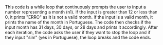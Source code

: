 This code is a while loop that continuously prompts the user to input a number representing a month (n1). If the input is greater than 12 or less than 0, it prints "ERRO" as it is not a valid month. If the input is a valid month, it prints the name of the month in Portuguese. The code then checks if the input month has 31 days, 30 days, or 28 days and prints it accordingly. After each iteration, the code asks the user if they want to stop the loop and if they input "sim" (yes in Portuguese), the loop breaks and the code ends.
